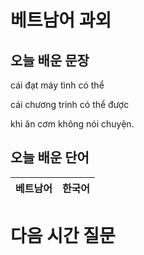 # 베트남어 과외

## 오늘 배운 문장

cái đạt máy tình có thể 

cái chương trinh có thể  được

khi ăn cơm không nói chuyện.




## 오늘 배운 단어
| 베트남어 | 한국어 |
|:--:|:--:|



# 다음 시간 질문